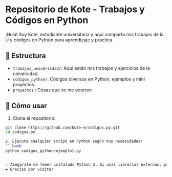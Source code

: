 # Repositorio de Kote - Trabajos y Códigos en Python
¡Hola! Soy Kote, estudiante universitaria y aquí comparto mis trabajos de la U y códigos en Python para aprendizaje y práctica.

## 📁 Estructura

- `trabajos_universidad/`: Aquí están mis trabajos y ejercicios de la universidad.
- `codigos_python/`: Códigos diversos en Python, ejemplos y mini proyectos.
- `proyectos` : Cosas que se me ocurren

## 🚀 Cómo usar

1. Clona el repositorio:
```bash
git clone https://github.com/kote-e/codigos.py.git
cd codigos.py

2. Ejecuta cualquier script en Python según tus necesidades:
```bash
python codigos_python/ejemplo1.py


💡 Asegúrate de tener instalado Python 3. Si usas librerías externas, puedes revisar requirements.txt.
❤️ Gracias por visitar
